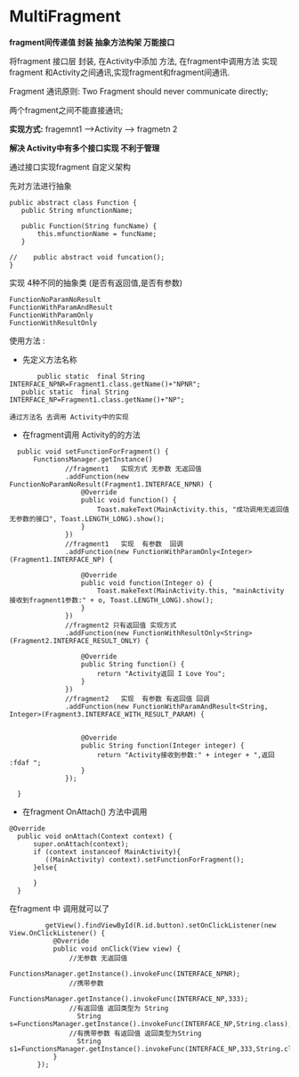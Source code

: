 # MultiFragment
**fragment间传递值 封装 抽象方法构架  万能接口**

将fragment 接口层 封装, 在Activity中添加 方法, 在fragment中调用方法 实现 fragment 和Activity之间通讯,实现fragment和fragment间通讯.

Fragment 通讯原则:
   Two Fragment should never communicate directly;
   
   两个fragment之间不能直接通讯;
   
 **实现方式:**
  fragemnt1 -->Activity --> fragmetn 2
  
   **解决 Activity中有多个接口实现 不利于管理**
   
   通过接口实现fragment   自定义架构  
   
   先对方法进行抽象
 
 ```
public abstract class Function {
    public String mfunctionName;

    public Function(String funcName) {
        this.mfunctionName = funcName;
    }

//    public abstract void funcation();
}
```
  实现 4种不同的抽象类 (是否有返回值,是否有参数)
 ```
 FunctionNoParamNoResult
 FunctionWithParamAndResult
 FunctionWithParamOnly
 FunctionWithResultOnly
```
 使用方法 :
 
- 先定义方法名称 
```
       public static  final String INTERFACE_NPNR=Fragment1.class.getName()+"NPNR";
   public static  final String INTERFACE_NP=Fragment1.class.getName()+"NP";
  ```
  
    通过方法名 去调用 Activity中的实现
    
-  在fragment调用 Activity的的方法
  ```
    public void setFunctionForFragment() {
        FunctionsManager.getInstance()
                //fragment1   实现方式 无参数 无返回值
                .addFunction(new FunctionNoParamNoResult(Fragment1.INTERFACE_NPNR) {
                    @Override
                    public void function() {
                        Toast.makeText(MainActivity.this, "成功调用无返回值 无参数的接口", Toast.LENGTH_LONG).show();
                    }
                })
                //fragment1   实现  有参数  回调
                .addFunction(new FunctionWithParamOnly<Integer>(Fragment1.INTERFACE_NP) {

                    @Override
                    public void function(Integer o) {
                        Toast.makeText(MainActivity.this, "mainActivity接收到fragment1参数:" + o, Toast.LENGTH_LONG).show();
                    }
                })
                //fragment2 只有返回值 实现方式
                .addFunction(new FunctionWithResultOnly<String>(Fragment2.INTERFACE_RESULT_ONLY) {

                    @Override
                    public String function() {
                        return "Activity返回 I Love You";
                    }
                })
                //fragment2   实现  有参数 有返回值 回调
                .addFunction(new FunctionWithParamAndResult<String, Integer>(Fragment3.INTERFACE_WITH_RESULT_PARAM) {


                    @Override
                    public String function(Integer integer) {
                        return "Activity接收到参数:" + integer + ",返回 :fdaf ";
                    }
                });

    }
  ```
 - 在fragment OnAttach() 方法中调用 
  ```
  @Override
    public void onAttach(Context context) {
        super.onAttach(context);
        if (context instanceof MainActivity){
           ((MainActivity) context).setFunctionForFragment();
        }else{

        }
    }
 ```
 
 在fragment 中 调用就可以了
 ```
          getView().findViewById(R.id.button).setOnClickListener(new View.OnClickListener() {
            @Override
            public void onClick(View view) {
                //无参数 无返回值
                FunctionsManager.getInstance().invokeFunc(INTERFACE_NPNR);
                //携带参数
                FunctionsManager.getInstance().invokeFunc(INTERFACE_NP,333);
                //有返回值 返回类型为 String
                  String s=FunctionsManager.getInstance().invokeFunc(INTERFACE_NP,String.class);
                //有携带参数 有返回值 返回类型为String
                  String s1=FunctionsManager.getInstance().invokeFunc(INTERFACE_NP,333,String.class);
            }
        });
 ```